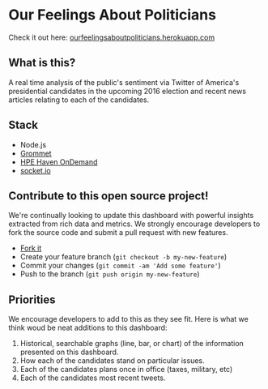 # Our Feelings About Politicians
Check it out here: [ourfeelingsaboutpoliticians.herokuapp.com](https://ourfeelingsaboutpoliticians.herokuapp.com/)

## What is this?
A real time analysis of the public's sentiment via Twitter of America's presidential candidates in the upcoming 2016 election and recent news articles relating to each of the candidates.

## Stack
* Node.js
* [Grommet](http://www.grommet.io/)
* [HPE Haven OnDemand](http://havenondemand.com/)
* [socket.io](http://socket.io/)

## Contribute to this open source project!
We're continually looking to update this dashboard with powerful insights extracted from rich data and metrics. We strongly encourage developers to fork the source code and submit a pull request with new features.

* [Fork it](https://github.com/HPE-Haven-OnDemand/politicians-twitter-sentiment-analysis/fork)
* Create your feature branch (`git checkout -b my-new-feature`)
* Commit your changes (`git commit -am 'Add some feature'`)
* Push to the branch (`git push origin my-new-feature`)

## Priorities
We encourage developers to add to this as they see fit. Here is what we think woud be neat additions to this dashboard:

1. Historical, searchable graphs (line, bar, or chart) of the information presented on this dashboard.
2. How each of the candidates stand on particular issues.
3. Each of the candidates plans once in office (taxes, military, etc)
4. Each of the candidates most recent tweets.
